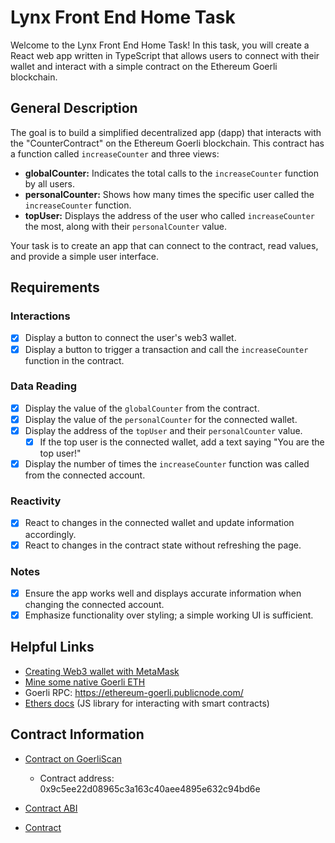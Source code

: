 # Lynx Front End Home Task

Welcome to the Lynx Front End Home Task! In this task, you will create a React web app written in TypeScript that allows users to connect with their wallet and interact with a simple contract on the Ethereum Goerli blockchain.

## General Description

The goal is to build a simplified decentralized app (dapp) that interacts with the "CounterContract" on the Ethereum Goerli blockchain. This contract has a function called `increaseCounter` and three views:

- **globalCounter:** Indicates the total calls to the `increaseCounter` function by all users.
- **personalCounter:** Shows how many times the specific user called the `increaseCounter` function.
- **topUser:** Displays the address of the user who called `increaseCounter` the most, along with their `personalCounter` value.

Your task is to create an app that can connect to the contract, read values, and provide a simple user interface.

## Requirements

### Interactions

- [x] Display a button to connect the user's web3 wallet.
- [x] Display a button to trigger a transaction and call the `increaseCounter` function in the contract.

### Data Reading

- [x] Display the value of the `globalCounter` from the contract.
- [x] Display the value of the `personalCounter` for the connected wallet.
- [x] Display the address of the `topUser` and their `personalCounter` value.
  - [x] If the top user is the connected wallet, add a text saying "You are the top user!"
- [x] Display the number of times the `increaseCounter` function was called from the connected account.

### Reactivity

- [x] React to changes in the connected wallet and update information accordingly.
- [x] React to changes in the contract state without refreshing the page.

### Notes

- [x] Ensure the app works well and displays accurate information when changing the connected account.
- [x] Emphasize functionality over styling; a simple working UI is sufficient.

## Helpful Links

- [Creating Web3 wallet with MetaMask](https://metamask.io/)
- [Mine some native Goerli ETH](https://goerli-faucet.pk910.de/)
- Goerli RPC: https://ethereum-goerli.publicnode.com/
- [Ethers docs](https://docs.ethers.org/v6/getting-started/) (JS library for interacting with smart contracts)

## Contract Information

- [Contract on GoerliScan](https://goerli.etherscan.io/address/0x9c5ee22d08965c3a163c40aee4895e632c94bd6e#code)

  - Contract address: 0x9c5ee22d08965c3a163c40aee4895e632c94bd6e

- [Contract ABI](https://www.notion.so/Contract-ABI-b638f0ca57a44fefa96c0d1e74be04c0?pvs=21)

- [Contract](https://www.notion.so/Contract-b124a090763044b9a3ce616b71559812?pvs=21)
